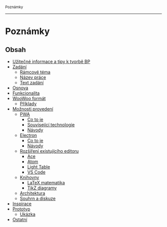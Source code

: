 <sub>Poznámky<sub>

---

# Poznámky

## Obsah

- [Užitečné informace a tipy k tvorbě BP](protips/README.md)
- [Zadání](zadani/README.md)
    - [Rámcové téma](zadani/README.md#rámcové-téma)
    - [Název práce](zadani/README.md#název-práce)
    - [Text zadání](zadani/README.md#text-zadání)
- [Osnova](osnova/README.md)
- [Funkcionalita](funkcionalita/README.md)
- [WooWoo formát](woo/README.md)
    - [Příklady](woo/README.md#příklady)
- [Možnosti provedení](moznosti-provedeni/README.md)
    - [PWA](moznosti-provedeni/pwa.md)
        - [Co to je](moznosti-provedeni/pwa.md#co-to-je)
        - [Související technologie](
            moznosti-provedeni/pwa.md#související-technologie)
        - [Návody](moznosti-provedeni/pwa.md#návody)
    - [Electron](moznosti-provedeni/electron.md)
        - [Co to je](moznosti-provedeni/electron.md#co-to-je)
        - [Návody](moznosti-provedeni/electron.md#návody)
    - [Rozšíření existujícího editoru](
        moznosti-provedeni/README.md#rozšíření-existujícího-editoru)
        - [Ace](moznosti-provedeni/rozsireni-ace.md)
        - [Atom](moznosti-provedeni/rozsireni-atom.md)
        - [Light Table](moznosti-provedeni/rozsireni-lighttable.md)
        - [VS Code](moznosti-provedeni/rozsireni-vscode.md)
    - [Knihovny](moznosti-provedeni/knihovny.md)
        - [LaTeX matematika](moznosti-provedeni/knihovny.md#latex-matematika)
        - [TikZ diagramy](moznosti-provedeni/knihovny.md#tikz-diagramy)
    - [Architektura](moznosti-provedeni/architektura.md)
    - [Souhrn a diskuze](moznosti-provedeni/README.md#souhrn-a-diskuze)
- [Inspirace](inspirace/README.md)
- [Prototyp](prototyp/README.md)
    - [Ukázka](prototyp/README.md#ukázka)
- [Ostatní](ostatni/README.md)
